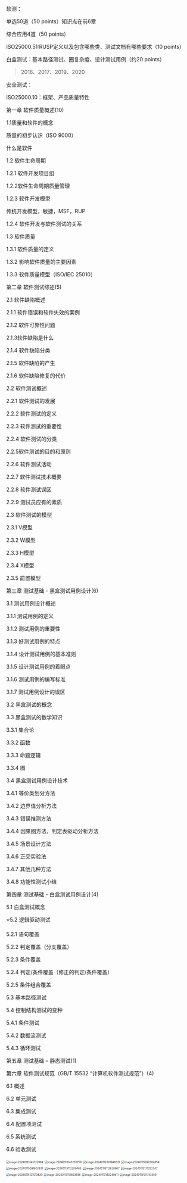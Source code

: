 软测：

单选50道（50 points）知识点在前6章

综合应用4道（50 points）

ISO25000.51:RUSP定义以及包含哪些类、测试文档有哪些要求（10 points）

白盒测试：基本路径测试、圈复杂度、设计测试用例（约20 points）

> 2016、2017、2019、2020

安全测试： 

ISO25000.10：框架、产品质量特性



第一章 软件质量概述(10)

1.1质量和软件的概念 

质量的初步认识（ISO 9000）

 什么是软件

1.2 软件生命周期

1.2.1 软件开发项目组

1.2.2软件生命周期质量管理

1.2.3 软件开发模型

   传统开发模型，敏捷，MSF，RUP

1.2.4 软件开发与软件测试的关系

1.3 软件质量

1.3.1 软件质量的定义

1.3.2 影响软件质量的主要因素

1.3.3 软件质量模型（ISO/IEC 25010）

第二章 软件测试综述(5)

2.1 软件缺陷概述 

2.1.1 软件错误和软件失效的案例

2.1.2 软件可靠性问题

2.1.3软件缺陷是什么 

2.1.4 软件缺陷分类

2.1.5 软件缺陷的产生 

2.1.6 软件缺陷修复的代价 

2.2 软件测试概述

2.2.1 软件测试的发展

2.2.2 软件测试的定义

2.2.3 软件测试的重要性

2.2.4 软件测试的分类

2.2.5软件测试的目的和原则

2.2.6 软件测试活动

2.2.7 软件测试技术概要

2.2.8 软件测试误区

2.2.9 测试员应有的素质

2.3 软件测试的模型

2.3.1 V模型

2.3.2 W模型

2.3.3 H模型

2.3.4 X模型

2.3.5 前置模型

第三章 测试基础 - 黑盒测试用例设计(6)

3.1 测试用例设计概述

3.1.1 测试用例的定义

3.1.2 测试用例的重要性

3.1.3 好测试用例的特点

3.1.4 设计测试用例的基本准则

3.1.5 设计测试用例的着眼点

3.1.6 测试用例的编写标准

3.1.7 测试用例设计的误区

3.2 黑盒测试的概念

3.3 黑盒测试的数学知识 

3.3.1 集合论

3.3.2 函数

3.3.3 命题逻辑

3.3.4 图

3.4 黑盒测试用例设计技术

3.4.1 等价类划分方法

3.4.2 边界值分析方法

3.4.3 错误推测方法

3.4.4 因果图方法，判定表驱动分析方法

3.4.5 场景设计方法 

3.4.6 正交实验法

3.4.7 其他几种方法 

3.4.8 功能性测试小结

第四章 测试基础 - 白盒测试用例设计(4)

5.1 白盒测试概念

⭐5.2 逻辑驱动测试

5.2.1 语句覆盖

5.2.2 判定覆盖（分支覆盖）

5.2.3 条件覆盖

5.2.4 判定/条件覆盖（修正的判定/条件覆盖）

5.2.5 条件组合覆盖

5.3 基本路径测试

5.4 控制结构测试的变种

5.4.1 条件测试

5.4.2 数据流测试

5.4.3 循环测试

第五章 测试基础 – 静态测试(1)

第六章 软件测试规范（GB/T 15532 “计算机软件测试规范”）(4)

6.1 概述

6.2 单元测试

6.3 集成测试

6.4 配置项测试

6.5 系统测试

6.6 验收测试

<img src="C:\Users\Youngsq\AppData\Roaming\Typora\typora-user-images\image-20240113145132964.png" alt="image-20240113145132964" style="zoom:50%;" />

<img src="C:\Users\Youngsq\AppData\Roaming\Typora\typora-user-images\image-20240113145255759.png" alt="image-20240113145255759" style="zoom:50%;" />

<img src="https://typora-store.oss-cn-shanghai.aliyuncs.com/img_for_typora/image-20240112201948321.png" alt="image-20240112201948321" style="zoom: 50%;" />

<img src="C:\Users\Youngsq\AppData\Roaming\Typora\typora-user-images\image-20240115090304954.png" alt="image-20240115090304954" style="zoom:50%;" />

<img src="C:\Users\Youngsq\AppData\Roaming\Typora\typora-user-images\image-20240115091602831.png" alt="image-20240115091602831" style="zoom:50%;" />

<img src="C:\Users\Youngsq\AppData\Roaming\Typora\typora-user-images\image-20240113112209465.png" alt="image-20240113112209465" style="zoom:50%;" />

<img src="C:\Users\Youngsq\AppData\Roaming\Typora\typora-user-images\image-20240113112628907.png" alt="image-20240113112628907" style="zoom:50%;" />

<img src="C:\Users\Youngsq\AppData\Roaming\Typora\typora-user-images\image-20240115121252347.png" alt="image-20240115121252347" style="zoom:50%;" />

<img src="C:\Users\Youngsq\AppData\Roaming\Typora\typora-user-images\image-20240115121013829.png" alt="image-20240115121013829" style="zoom:50%;" />

<img src="C:\Users\Youngsq\AppData\Roaming\Typora\typora-user-images\image-20240113112823558.png" alt="image-20240113112823558" style="zoom:50%;" />

<img src="C:\Users\Youngsq\AppData\Roaming\Typora\typora-user-images\image-20240113140248611.png" alt="image-20240113140248611" style="zoom:50%;" />

<img src="C:\Users\Youngsq\AppData\Roaming\Typora\typora-user-images\image-20240113121743359.png" alt="image-20240113121743359" style="zoom:50%;" />